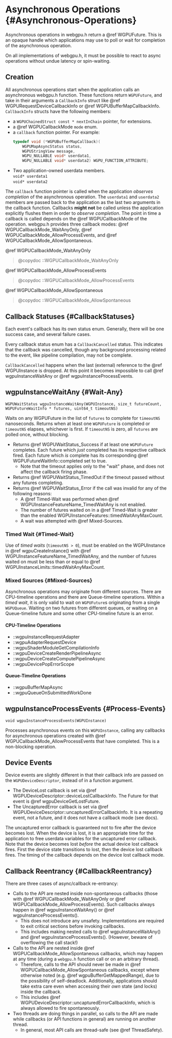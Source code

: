 # Asynchronous Operations {#Asynchronous-Operations}

Asynchronous operations in webgpu.h return a @ref WGPUFuture. This is an opaque handle which applications may use to poll or wait for completion of the asynchronous operation.

On all implementations of webgpu.h, it must be possible to react to async operations without undue latency or spin-waiting.

## Creation

All asynchronous operations start when the application calls an asynchronous webgpu.h function. These functions return `WGPUFuture`, and take in their arguments a `CallbackInfo` struct like @ref WGPURequestDeviceCallbackInfo or @ref WGPUBufferMapCallbackInfo. `CallbackInfo` structs have the following members:
 - a `WGPUChainedStruct const * nextInChain` pointer, for extensions.
 - a @ref WGPUCallbackMode `mode` enum.
 - a `callback` function pointer. For example:
   ```c
   typedef void (*WGPUBufferMapCallback)(
       WGPUMapAsyncStatus status,
       WGPUStringView message,
       WGPU_NULLABLE void* userdata1,
       WGPU_NULLABLE void* userdata2) WGPU_FUNCTION_ATTRIBUTE;
   ```
 - Two application-owned userdata members.<br>
   `void* userdata1`<br>
   `void* userdata2`

The `callback` function pointer is called when the application _observes completion_ of the asynchronous operation. The `userdata1` and `userdata2` members are passed back to the application as the last two arguments in the callback function. Callbacks **might not** be called unless the application explicitly flushes them in order to _observe completion_. The point in time a callback is called depends on the @ref WGPUCallbackMode of the operation. webgpu.h provides three callback modes: @ref WGPUCallbackMode_WaitAnyOnly, @ref WGPUCallbackMode_AllowProcessEvents, and @ref WGPUCallbackMode_AllowSpontaneous.

@ref WGPUCallbackMode_WaitAnyOnly

> @copydoc ::WGPUCallbackMode_WaitAnyOnly

@ref WGPUCallbackMode_AllowProcessEvents

> @copydoc ::WGPUCallbackMode_AllowProcessEvents

@ref WGPUCallbackMode_AllowSpontaneous

> @copydoc ::WGPUCallbackMode_AllowSpontaneous

## Callback Statuses {#CallbackStatuses}

Each event's callback has its own status enum. Generally, there will be one
success case, and several failure cases.

Every callback status enum has a `CallbackCancelled` status. This indicates that the callback was cancelled, though any background processing related to the event, like pipeline compilation, may not be complete.

`CallbackCancelled` happens when the last (external) reference to the @ref WGPUInstance is dropped.
At this point it becomes impossible to call @ref wgpuInstanceWaitAny or @ref wgpuInstanceProcessEvents.

## wgpuInstanceWaitAny {#Wait-Any}

`WGPUWaitStatus wgpuInstanceWaitAny(WGPUInstance, size_t futureCount, WGPUFutureWaitInfo * futures, uint64_t timeoutNS)`

Waits on any WGPUFuture in the list of `futures` to complete for `timeoutNS` nanoseconds. Returns when at least one `WGPUFuture` is completed or `timeoutNS` elapses, whichever is first. If `timeoutNS` is zero, all `futures` are polled once, without blocking.

- Returns @ref WGPUWaitStatus_Success if at least one `WGPUFuture` completes. Each future which _just_ completed has its respective callback fired. Each future which _is_ complete has its corresponding @ref WGPUFutureWaitInfo::completed set to true.
    - Note that the timeout applies only to the "wait" phase, and does not affect the callback firing phase.
- Returns @ref WGPUWaitStatus_TimedOut if the timeout passed without any futures completing.
- Returns @ref WGPUWaitStatus_Error if the call was invalid for any of the following reasons:
    - A @ref Timed-Wait was performed when @ref WGPUInstanceFeatureName_TimedWaitAny is not enabled.
    - The number of futures waited on in a @ref Timed-Wait is greater than the enabled WGPUInstanceFeatures::timedWaitAnyMaxCount.
    - A wait was attempted with @ref Mixed-Sources.

### Timed Wait {#Timed-Wait}

Use of _timed waits_ (`timeoutNS > 0`), must be enabled on the WGPUInstance in @ref wgpuCreateInstance() with @ref WGPUInstanceFeatureName_TimedWaitAny, and the number of futures waited on must be less than or equal to @ref WGPUInstanceLimits::timedWaitAnyMaxCount.

### Mixed Sources {#Mixed-Sources}

Asynchronous operations may originate from different sources. There are CPU-timeline operations and there are Queue-timeline operations. Within a _timed wait_, it is only valid to wait on `WGPUFuture`s originating from a single `WGPUQueue`. Waiting on two futures from different queues, or waiting on a Queue-timeline future and some other CPU-timeline future is an error.

#### CPU-Timeline Operations

- ::wgpuInstanceRequestAdapter
- ::wgpuAdapterRequestDevice
- ::wgpuShaderModuleGetCompilationInfo
- ::wgpuDeviceCreateRenderPipelineAsync
- ::wgpuDeviceCreateComputePipelineAsync
- ::wgpuDevicePopErrorScope

#### Queue-Timeline Operations

- ::wgpuBufferMapAsync
- ::wgpuQueueOnSubmittedWorkDone

## wgpuInstanceProcessEvents {#Process-Events}
`void wgpuInstanceProcessEvents(WGPUInstance)`

Processes asynchronous events on this `WGPUInstance`, calling any callbacks for asynchronous operations created with @ref WGPUCallbackMode_AllowProcessEvents that have completed. This is a non-blocking operation.

## Device Events

Device events are slightly different in that their callback info are passed on the `WGPUDeviceDescriptor`, instead of in a function argument.

- The DeviceLost callback is set via @ref WGPUDeviceDescriptor::deviceLostCallbackInfo.
  The Future for that event is @ref wgpuDeviceGetLostFuture.
- The UncapturedError callback is set via @ref WGPUDeviceDescriptor::uncapturedErrorCallbackInfo.
  It is a repeating event, not a future, and it does not have a callback mode (see docs).

The uncaptured error callback is guaranteed not to fire after the device becomes lost. When the device is lost, it is an appropriate time for the application to free userdata variables for the uncaptured error callback. Note that the device becomes lost _before_ the actual device lost callback fires. First the device state transitions to lost, then the device lost callback fires. The timing of the callback depends on the device lost callback mode.

## Callback Reentrancy {#CallbackReentrancy}

There are three cases of async/callback re-entrancy:

- Calls to the API are nested inside non-spontaneous callbacks (those with @ref WGPUCallbackMode_WaitAnyOnly or @ref WGPUCallbackMode_AllowProcessEvents). Such callbacks always happen in @ref wgpuInstanceWaitAny() or @ref wgpuInstanceProcessEvents().
    - This does not introduce any unsafety. Implementations are required to exit critical sections before invoking callbacks.
    - This includes making nested calls to @ref wgpuInstanceWaitAny() and @ref wgpuInstanceProcessEvents(). (However, beware of overflowing the call stack!)
- Calls to the API are nested inside @ref WGPUCallbackMode_AllowSpontaneous callbacks, which may happen at any time (during a `webgpu.h` function call or on an arbitrary thread).
    - Therefore, calls to the API should never be made in @ref WGPUCallbackMode_AllowSpontaneous callbacks, except where otherwise noted (e.g. @ref wgpuBufferGetMappedRange), due to the possibility of self-deadlock.
      Additionally, applications should take extra care even when accessing their *own* state (and locks) inside the callback.
    - This includes @ref WGPUDeviceDescriptor::uncapturedErrorCallbackInfo, which is always allowed to fire spontaneously.
- Two threads are doing things in parallel, so calls to the API are made while callbacks (or API functions in general) are running on another thread.
    - In general, most API calls are thread-safe (see @ref ThreadSafety).
